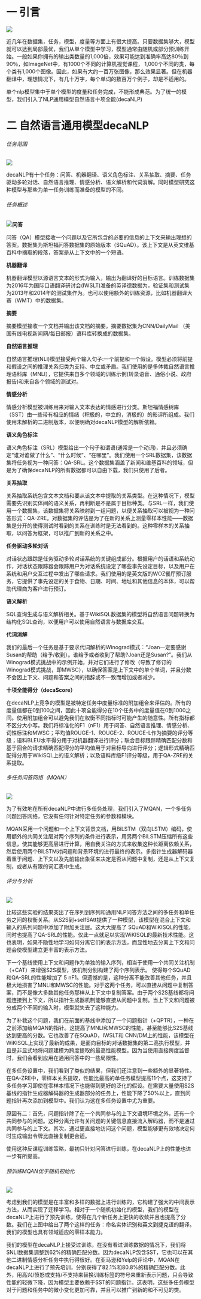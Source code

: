 # 一 引言

![](media\1.png)

 近几年在数据集，任务，模型，度量等方面上有很大提高。只要数据集够大，模型就可以达到局部最优，我们从单个模型中学习，模型通常由随机或部分预训练开始。一般如果你拥有的输出类数量的1,000倍，效果可能达到准确率高达80％到90％，如ImageNet中，有1000个不同的计算机视觉课程，
1,000个不同的类，每个类有1,000个图像。因此，如果有大约一百万张图像，那么效果显著。但在机器翻译中，理想情况下，有几十万字，每个单词的数百万个例子，却是不适用的。

单个nlp模型集中于单个模型的度量和任务完成，不能形成典范。为了统一的模型，我们引入了NLP通用模型自然语言十项全能(decaNLP)

# 二 自然语言通用模型decaNLP

###### 任务范围

![](media/5.png)

decaNLP有十个任务：问答、机器翻译、语义角色标注、关系抽取、摘要、任务驱动多轮对话、自然语言推理、情感分析、语义解析和代词消解。同时模型研究这种模型与那些为单一任务训练而准备的模型的不同。

###### 任务概述

![](media/4.png)**问答** 

问答（QA）模型接收一个问题以及它所包含的必要的信息的上下文来输出理想的答案。数据集为斯坦福问答数据集的原始版本（SQuAD）。该上下文是从英文维基百科中摘取的段落，答案是从上下文中的一个短语。

**机器翻译**

机器翻译模型以源语言文本的形式为输入，输出为翻译好的目标语言。训练数据集为2016年为国际口语翻译研讨会(IWSLT)准备的英译德数据为，验证集和测试集为2013年和2014年的测试集作为。也可以使用额外的训练资源，比如机器翻译大赛（WMT）中的数据集。

**摘要**

摘要模型接收一个文档并输出该文档的摘要。摘要数据集为CNN/DailyMail （美国有线电视新闻网/每日邮报）语料库转换成的数据集。

**自然语言推理**

自然语言推理(NLI)模型接受两个输入句子:一个前提和一个假设。模型必须将前提和假设之间的推理关系归类为支持、中立或矛盾。我们使用的是多体裁自然语言推理语料库（MNLI），它提供来自多个领域的训练示例(转录语音、通俗小说、政府报告)和来自各个领域的测试对。

**情感分析**

情感分析模型被训练用来对输入文本表达的情感进行分类。斯坦福情感树库（SST）由一些带有相应的情绪（积极的，中立的，消极的）的影评所组成。我们使用未解析的二进制版本，以便明确对decaNLP模型的解析依赖。 

**语义角色标注**

语义角色标注（SRL）模型给出一个句子和谓语(通常是一个动词)，并且必须确定“谁对谁做了什么”、“什么时候”、“在哪里”。我们使用一个SRL数据集，该数据集将任务视为一种问答：QA-SRL。这个数据集涵盖了新闻和维基百科的领域，但是为了确保decaNLP的所有数据都可以自由下载，我们只使用了后者。 

**关系抽取**

关系抽取系统包含文本文档和要从该文本中提取的关系类型。在这种情况下，模型需要先识别实体间的语义关系，再判断是不是属于目标种类。与SRL一样，我们使用一个数据集，该数据集将关系映射到一组问题，以便关系抽取可以被视为一种问答形式：QA-ZRE。对数据集的评估是为了在新的关系上测量零样本性能——数据集是分开的使得测试时看到的关系在训练时是无法看到的。这种零样本的关系抽取，以问答为框架，可以推广到新的关系之中。

**任务驱动多轮对话**

对话状态跟踪是任务驱动多轮对话系统的关键组成部分。根据用户的话语和系统动作，对话状态跟踪器会跟踪用户为对话系统设定了哪些事先设定目标，以及用户在系统和用户交互过程中发出了哪些请求。我们使用的是英文版的WOZ餐厅预订服务，它提供了事先设定的关于食物、日期、时间、地址和其他信息的本体，可以帮助代理商为客户进行预订。

**语义解析**

SQL查询生成与语义解析相关。基于WikiSQL数据集的模型将自然语言问题转换为结构化SQL查询，以便用户可以使用自然语言与数据库交互。

**代词消解**

我们的最后一个任务是基于要求代词解析的Winograd模式：“Joan一定要感谢Susan的帮助（给予/收到）。谁给予或者收到了帮助?Joan还是Susan?”。我们从Winograd模式挑战中的示例开始，并对它们进行了修改（导致了修订的Winograd模式挑战，即MWSC），以确保答案是上下文中的单个单词，并且分数不会因上下文、问题和答案之间的措辞或不一致而增加或者减少。

**十项全能得分（decaScore）**

在decaNLP上竞争的模型是被特定任务中度量标准的附加组合来评估的。所有的度量值都在0到100之间，因此十项全能得分在10个任务中的度量值在0到1000之间。使用附加组合可以避免我们在权衡不同指标时可能产生的随意性。所有指标都不区分大小写。我们将标准化的F1（nF1）用于问答、自然语言推理、情感分析、词性标注和MWSC；平均值ROUGE-1、ROUGE-2、ROUGE-L作为摘要的评分等级；语料BLEU水平得分用于对机器翻译进行评分；联合目标跟踪精确匹配分数和基于回合的请求精确匹配得分的平均值用于对目标导向进行评分；逻辑形式精确匹配得分用于WikiSQL上的语义解析；以及语料库级F1评分等级，用于QA-ZRE的关系提取。

###### 多任务问答网络（MQAN）

![](media/7.png)

为了有效地在所有decaNLP中进行多任务处理，我们引入了MQAN，一个多任务问题回答网络，它没有任何针对特定任务的参数和模块。

MQAN采用一个问题和一个上下文背景文档，用BiLSTM（双向LSTM）编码，使用额外的共同关注层对两个序列的条件进行表示，用另两个BiLSTM压缩所有这些信息，使其能够更高层进行计算，用自我关注的方式来收集这种长距离依赖关系，然后使用两个BiLSTM对问题和背景环境的进行最终的表示。多指针生成器解码器着重于问题、上下文以及先前输出象征来决定是否从问题中复制，还是从上下文复制，或者从有限的词汇表中生成。

###### 评分与分析

![](media/9.png)

比较这些实验的结果突出了在序列到序列和通用NLP问答方法之间的多任务和单任务之间的权衡关系。从S2S到+selfSAtt提供了一种模型，该模型在混合上下文和输入的系列问题中添加了附加关注层。这大大提高了 SQuAD和WiKISQL的性能，同时也提高了QA-SRL的性能。仅此一点就足以实现WiKISQL的最新技术性能。这也表明，如果不隐性地学习如何分离它们的表示方法，而显性地去分离上下文和问题会使模型建立更丰富的表示方法。 

下一个基线使用上下文和问题作为单独的输入序列，相当于使用一个共同关注机制（+CAT）来增强S2S模型，该机制分别构建了两个序列表示。 使得每个SQuAD和QA-SRL的性能增加了 5 nF1。但遗憾的是，这种分离不能改善其他任务，并且极大地损害了MNLI和MWSC的性能。对于这两个任务，可以直接从问题中复制答案，而不是像大多数其他任务那样从上下文中复制答案。由于两个S2S基线都将问题连接到上下文，所以指针生成器机制能够直接从问题中复制。当上下文和问题被分成两个不同的输入时，模型就失去了这种能力。

为了补救这个问题，我们在前面的基线中添加了一个问题指针（+QPTR），一种在之前添加给MQAN的指针。这提高了MNLI和MWSC的性能，甚至能够比S2S基线达到更高的分数。它也改善了在SQuAD，IWSLT和 CNN/DM上的性能，该模型在WiKISQL上实现了最新的成果，是面向目标的对话数据集的第二高执行模型，并且是非显式地将问题建模为跨度提取的最高性能模型。因为当使用直接跨度监督时，我们会看到应用在通用问答中的一些局限性。

在多任务设置中，我们看到了类似的结果，但我们还注意到一些额外的显著特性。在QA-ZRE中，零样本关系提取，性能比最高的单任务模型提高11个点，这支持了多任务学习即使在零样本情况下也能得到更好的泛化的假设。在需要大量使用S2S基线的指针生成器解码器的生成器部分的任务上，性能下降了50%以上，直到问题指针再次添加到模型中。我们认为这在多任务设置中尤为重要。

原因有二：首先，问题指针除了在一个共同参与的上下文语境环境之外，还有一个共同参与的问题。这种分离允许有关问题的关键信息直接流入解码器，而不是通过共同参与的上下文。其次，通过更直接地访问这个问题，模型能够更有效地决定何时生成输出令牌比直接复制更合适。

使用这种反课程训练策略，最初只针对问答进行训练，在decaNLP上的性能也进一步有所提高。

###### 预训练MQAN优于随机初始化

![](media/10.png)

考虑到我们的模型是在丰富和多样的数据上进行训练的，它构建了强大的中间表示方法，从而实现了迁移学习。相对于一个随机初始化的模型，我们的模型在decaNLP上进行了预先训练，使得在几个新任务上更快的收敛并且也提高了分数。我们在上图中给出了两个这样的任务：命名实体识别和英文到捷克语的翻译。 我们的模型也具有领域适应的零样本能力。

我们的模型在decaNLP上接受过训练，在没有看过训练数据的情况下，我们将SNLI数据集调整到62%的精确匹配分数。因为decaNLP包含SST，它也可以在其他二进制情感分析任务中执行得很好。在亚马逊和Yelp的评论中，MQAN在decaNLP上进行了预先培训，分别获得了82.1%和80.8%的精确匹配分数。此外，用高兴/愤怒或支持/不支持来替换训练标签的符号来重新表示问题，只会导致性能的轻微下降，因为模型主要依赖于SST的问题指针。这表明，这些多任务模型对于问题和任务中的微小变化更加可靠，并且可以推广到新的和不可见的类。